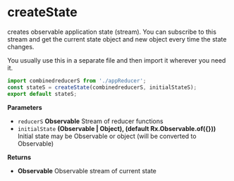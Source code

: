 # createState

creates observable application state (stream). You can subscribe to this stream and get the current state object and new object every time the state changes.

You usually use this in a separate file and then import it wherever you need it.

```javascript
import combinedreducerS from './appReducer';
const stateS = createState(combinedreducerS, initialStateS);
export default stateS;
```




**Parameters**

- `reducerS` **Observable** Stream of reducer functions
- `initialState` **(Observable | Object), (default Rx.Observable.of({}))**  
  Initial state may be Observable or object (will be converted to Observable)

**Returns**

- **Observable** Observable stream of current state
